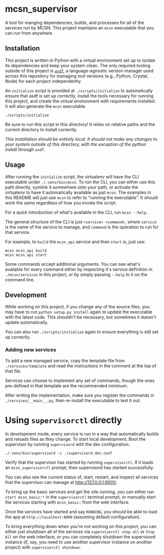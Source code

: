 # mcsn_supervisor

A tool for manging dependencies, builds, and processes for all of the services run by MCSN. This project maintains an `mcsn` executable that you can run from anywhere.

## Installation

This project is written in Python with a virtual environment set up to isolate its dependencies and keep your system clean. The only required tooling outside of this project is [`asdf`](https://asdf-vm.com), a language-agnostic version manager used across this repository for managing tool versions (e.g., Python, Crystal, Node) for each project independently.

An `initialize` script is provided at `./scripts/initialize` to automatically ensure that asdf is set up correctly, install the tools necessary for running this project, and create the virtual environment with requirements installed. It will also generate the `mcsn` executable.

```
./scripts/initialize
```

Be sure to run this script in this directory! It relies on relative paths and the current directory to install correctly.

_This installation should be entirely local. It should not make any changes to your system outside of this directory, with the exception of the python install through `asdf`._

## Usage

After running the `initialize` script, the virtualenv will have the CLI executable under `./.venv/bin/mcsn`. To run the CLI, you can either use this path directly, symlink it somewhere onto your path, or activate the virtualenv to have it automatically available as just `mcsn`. The examples in this README will just use `mcsn` to refer to "running the executable". It should work the same regardless of how you invoke the script.

For a quick introduction of what's available in the CLI, run `mcsn --help`.

The general structure of the CLI is just `<service> <command>`, where `service` is the name of the service to manage, and `command` is the operation to run for that service.

For example, to `build` the `mcsn_api` service and then `start` is, just use:

```
mcsn mcsn_api build
mcsn mcsn_api start
```

Some commands accept additional arguments. You can see what's available for every command either by inspecting it's service definition in `./mcsn/services` in this project, or by simply passing `--help` to it on the command line.

## Development

While working on this project, if you change any of the source files, you may have to run `python setup.py install` again to update the executable with the latest code. This _shouldn't_ be necessary, but sometimes it doesn't update automatically.

You can also run `./scripts/initialize` again to ensure everything is still set up correctly.

### Adding new services

To add a new managed service, copy the template file from `./services/template` and read the instructions in the comment at the top of that file.

Services can choose to implement any set of commands, though the ones pre-defined in that template are the recommended minimum.

After writing the implementation, make sure you register the commands in `./services/__main__.py`, then re-install the executable to test it out.

# Using `supervisorctl` directly

In development mode, every service is run in a way that automatically builds and reloads files as they change. To start local development, Boot the supervisor by running `supervisord` with the dev configuration:

```
./.venv/bin/supervisord -c ./supervisord.dev.conf
```

Verify that the supervisor has started by running `supervisorctl`. If it loads an `mcsn_supervisorctl` prompt, then supervisord has started successfully.

You can also see the current status of, start, restart, and inspect all services that the supervisor can manage at http://127.0.0.1:9001/.

To bring up the basic services and get the site running, you can either run `start mcsn_basic:*` in the `supervisorctl` terminal prompt, or manually start the services starting with `mcsn_basic:` from the web interface.

Once the services have started and say `RUNNING`, you should be able to load the app at `http://localhost:8000` (assuming default configuration).

To bring everything down when you're not working on this project, you can either just shutdown all of the services via `superviserctl stop all` or `Stop All` on the web interface, or you can completely shutdown the supervisord instance (if, say, you need to use another supervisor instance on another project) with `supervisorctl shutdown`.
